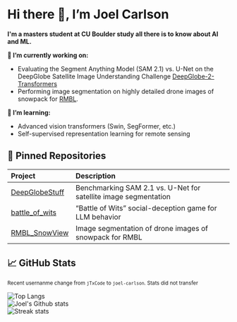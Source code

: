 # Hi there 👋, I’m Joel Carlson
**I'm a masters student at CU Boulder study all there is to know about AI and ML.**


**🔭 I’m currently working on:**  
- Evaluating the Segment Anything Model (SAM 2.1) vs. U-Net on the DeepGlobe Satellite Image Understanding Challenge [DeepGlobe-2-Transformers](https://github.com/joel-carlson/DeepGlobe-2-Transformers)
- Performing image segmentation on highly detailed drone images of snowpack for [RMBL](https://www.rmbl.org/). 


**🌱 I’m learning:**  
-  Advanced vision transformers (Swin, SegFormer, etc.)  
-  Self-supervised representation learning for remote sensing  


## 📌 Pinned Repositories


| Project | Description |
|:---|:---|
| [DeepGlobeStuff](https://github.com/joel-carlson/DeepGlobe-2-Transformers) | Benchmarking SAM 2.1 vs. U-Net for satellite image segmentation |
| [battle_of_wits](https://github.com/MilesMena/battle_of_wits) | “Battle of Wits” social-deception game for LLM behavior |
 [RMBL_SnowView](https://github.com/CUBW/RMBL_SnowView) | Image segmentation of drone images of snowpack for RMBL |

## 📈 GitHub Stats
<small> Recent usernanme change from `jTxCode` to `joel-carlson`. Stats did not transfer </small>

![Top Langs](https://github-readme-stats.vercel.app/api/top-langs/?username=joel-carlson&layout=compact&theme=react)  
![Joel's Github stats](https://github-readme-stats.vercel.app/api?username=joel-carlson&show_icons=true&theme=react)  
![Streak stats](https://github-readme-streak-stats.herokuapp.com/?user=joel-carlson&theme=react)


<!--
**joel-carlson/joel-carlson** is a ✨ _special_ ✨ repository because its `README.md` (this file) appears on your GitHub profile.

Here are some ideas to get you started:

- 🔭 I’m currently working on ...
- 🌱 I’m currently learning ...
- 👯 I’m looking to collaborate on ...
- 🤔 I’m looking for help with ...
- 💬 Ask me about ...
- 📫 How to reach me: ...
- 😄 Pronouns: ...
- ⚡ Fun fact: ...
-->
